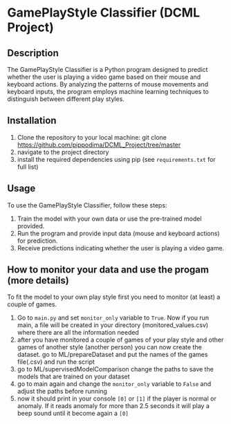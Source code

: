 # GamePlayStyle Classifier (DCML Project)

## Description
The GamePlayStyle Classifier is a Python program designed to predict whether the user is playing a video game based
on their mouse and keyboard actions. By analyzing the patterns of mouse movements and keyboard inputs, the program
employs machine learning techniques to distinguish between different play styles.

## Installation
1. Clone the repository to your local machine: git clone https://github.com/pippodima/DCML_Project/tree/master
2. navigate to the project directory
3. install the required dependencies using pip (see `requirements.txt` for full list)

## Usage
To use the GamePlayStyle Classifier, follow these steps:

1. Train the model with your own data or use the pre-trained model provided.
2. Run the program and provide input data (mouse and keyboard actions) for prediction.
3. Receive predictions indicating whether the user is playing a video game.

## How to monitor your data and use the progam (more details)
To fit the model to your own play style first you need to monitor (at least) a couple of games.
1. Go to `main.py` and set `monitor_only` variable to `True`. Now if you run main, a file will be created in your directory
   (monitored_values.csv) where there are all the information needed
2. after you have monitored a couple of games of your play style and other games of another style (another person) you can now
create the dataset. go to ML/prepareDataset and put the names of the games file(.csv) and run the script
3. go to ML/supervisedModelComparison change the paths to save the models that are trained on your dataset
4. go to main again and change the `monitor_only` variable to `False` and adjust the paths before running
5. now it should print in your console `[0]` or `[1]` if the player is normal or anomaly. If it reads anomaly for more than
2.5 seconds it will play a beep sound until it become again a `[0]`